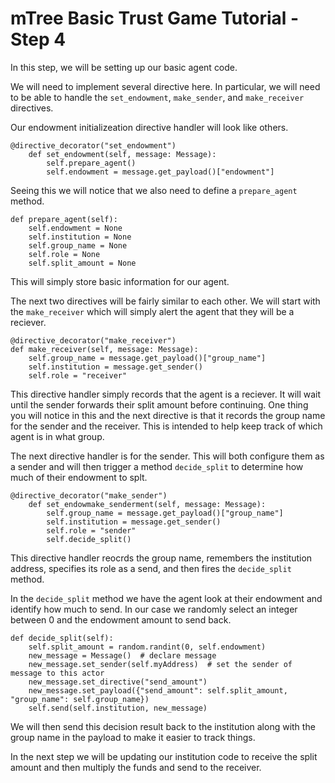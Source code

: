 # mTree Basic Trust Game Tutorial - Step 4

In this step, we will be setting up our basic agent code. 

We will need to implement several directive here. In particular, we will need to be able to handle the `set_endowment`, `make_sender`, and `make_receiver` directives.

Our endowment initializeation directive handler will look like others.

```
@directive_decorator("set_endowment")
    def set_endowment(self, message: Message):
        self.prepare_agent()
        self.endowment = message.get_payload()["endowment"]
```

Seeing this we will notice that we also need to define a `prepare_agent` method.

```
def prepare_agent(self):
    self.endowment = None
    self.institution = None
    self.group_name = None
    self.role = None
    self.split_amount = None
```

This will simply store basic information for our agent.

The next two directives will be fairly similar to each other. We will start with the `make_receiver` which will simply alert the agent that they will be a reciever.

```
@directive_decorator("make_receiver")
def make_receiver(self, message: Message):
    self.group_name = message.get_payload()["group_name"]
    self.institution = message.get_sender()
    self.role = "receiver"
```

This directive handler simply records that the agent is a reciever. It will wait until the sender forwards their split amount before continuing. One thing you will notice in this and the next directive is that it records the group name for the sender and the receiver. This is intended to help keep track of which agent is in what group.

The next directive handler is for the sender. This will both configure them as a sender and will then trigger a method `decide_split` to determine how much of their endowment to splt.

```
@directive_decorator("make_sender")
    def set_endowmake_senderment(self, message: Message):
        self.group_name = message.get_payload()["group_name"]
        self.institution = message.get_sender()
        self.role = "sender"
        self.decide_split()
```

This directive handler reocrds the group name, remembers the institution address, specifies its role as a send, and then fires the `decide_split` method.

In the `decide_split` method we have the agent look at their endowment and identify how much to send. In our case we randomly select an integer between 0 and the endowment amount to send back.

```
def decide_split(self):
    self.split_amount = random.randint(0, self.endowment)
    new_message = Message()  # declare message
    new_message.set_sender(self.myAddress)  # set the sender of message to this actor
    new_message.set_directive("send_amount")
    new_message.set_payload({"send_amount": self.split_amount, "group_name": self.group_name})
    self.send(self.institution, new_message)  
```

We will then send this decision result back to the institution along with the group name in the payload to make it easier to track things.

In the next step we will be updating our institution code to receive the split amount and then multiply the funds and send to the receiver.